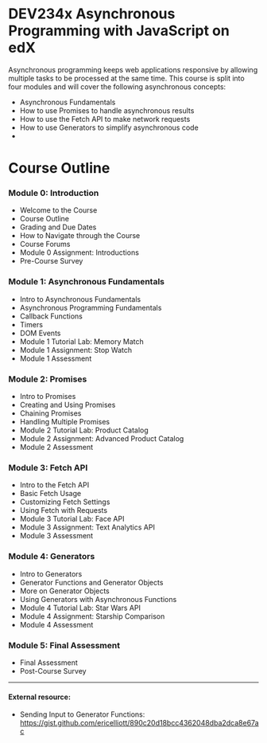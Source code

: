 # DEV234x Asynchronous Programming with JavaScript on edX

Asynchronous programming keeps web applications responsive by allowing multiple tasks to be processed at the same time. 
This course is split into four modules and will cover the following asynchronous concepts:

* Asynchronous Fundamentals
* How to use Promises to handle asynchronous results
* How to use the Fetch API to make network requests
* How to use Generators to simplify asynchronous code
* 

# Course Outline

### Module 0: Introduction

* Welcome to the Course
* Course Outline 
* Grading and Due Dates
* How to Navigate through the Course
* Course Forums
* Module 0 Assignment: Introductions
* Pre-Course Survey

### Module 1: Asynchronous Fundamentals

* Intro to Asynchronous Fundamentals
* Asynchronous Programming Fundamentals
* Callback Functions
* Timers
* DOM Events
* Module 1 Tutorial Lab: Memory Match
* Module 1 Assignment: Stop Watch
* Module 1 Assessment

### Module 2: Promises

* Intro to Promises
* Creating and Using Promises
* Chaining Promises
* Handling Multiple Promises
* Module 2 Tutorial Lab: Product Catalog
* Module 2 Assignment: Advanced Product Catalog
* Module 2 Assessment

### Module 3: Fetch API

* Intro to the Fetch API
* Basic Fetch Usage
* Customizing Fetch Settings
* Using Fetch with Requests
* Module 3 Tutorial Lab: Face API
* Module 3 Assignment: Text Analytics API
* Module 3 Assessment

### Module 4: Generators

* Intro to Generators
* Generator Functions and Generator Objects
* More on Generator Objects
* Using Generators with Asynchronous Functions
* Module 4 Tutorial Lab: Star Wars API
* Module 4 Assignment: Starship Comparison
* Module 4 Assessment

### Module 5: Final Assessment

* Final Assessment
* Post-Course Survey


---

#### External resource:

* Sending Input to Generator Functions: https://gist.github.com/ericelliott/890c20d18bcc4362048dba2dca8e67ac